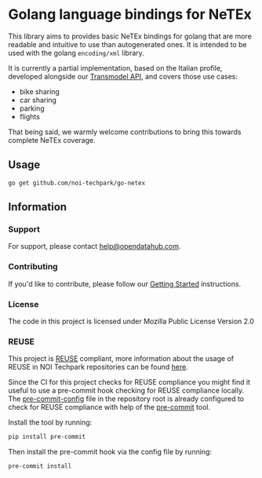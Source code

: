 <!--
SPDX-FileCopyrightText: 2025 NOI Techpark <digital@noi.bz.it>

SPDX-License-Identifier: CC0-1.0
-->

# Golang language bindings for NeTEx
This library aims to provides basic NeTEx bindings for golang that are more readable and intuitive to use than autogenerated ones.
It is intended to be used with the golang `encoding/xml` library.

It is currently a partial implementation, based on the Italian profile, developed alongside our
[Transmodel API](https://github.com/noi-techpark/transmodel-api), and covers those use cases:

- bike sharing
- car sharing
- parking
- flights

That being said, we warmly welcome contributions to bring this towards complete NeTEx coverage.

## Usage
`go get github.com/noi-techpark/go-netex`

## Information

### Support

For support, please contact [help@opendatahub.com](mailto:help@opendatahub.com).

### Contributing

If you'd like to contribute, please follow our [Getting
Started](https://github.com/noi-techpark/odh-docs/wiki/Contributor-Guidelines:-Getting-started)
instructions.
### License
The code in this project is licensed under Mozilla Public License Version 2.0

### REUSE

This project is [REUSE](https://reuse.software) compliant, more information about the usage of REUSE in NOI Techpark repositories can be found [here](https://github.com/noi-techpark/odh-docs/wiki/Guidelines-for-developers-and-licenses#guidelines-for-contributors-and-new-developers).

Since the CI for this project checks for REUSE compliance you might find it useful to use a pre-commit hook checking for REUSE compliance locally. The [pre-commit-config](.pre-commit-config.yaml) file in the repository root is already configured to check for REUSE compliance with help of the [pre-commit](https://pre-commit.com) tool.

Install the tool by running:
```bash
pip install pre-commit
```
Then install the pre-commit hook via the config file by running:
```bash
pre-commit install
```